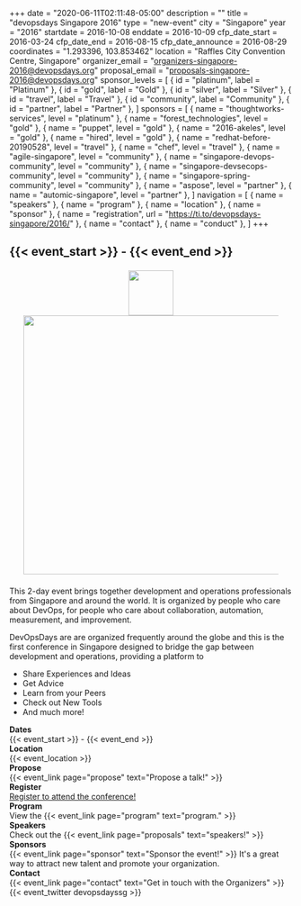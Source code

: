 +++
date = "2020-06-11T02:11:48-05:00"
description = ""
title = "devopsdays Singapore 2016"
type = "new-event"
city = "Singapore"
year = "2016"
startdate = 2016-10-08
enddate = 2016-10-09
cfp_date_start = 2016-03-24
cfp_date_end = 2016-08-15
cfp_date_announce = 2016-08-29
coordinates = "1.293396, 103.853462"
location = "Raffles City Convention Centre, Singapore"
organizer_email = "organizers-singapore-2016@devopsdays.org"
proposal_email = "proposals-singapore-2016@devopsdays.org"
sponsor_levels = [
    { id = "platinum", label = "Platinum" },
    { id = "gold", label = "Gold" },
    { id = "silver", label = "Silver" },
    { id = "travel", label = "Travel" },
    { id = "community", label = "Community" },
    { id = "partner", label = "Partner" },
]
sponsors = [
    { name = "thoughtworks-services", level = "platinum" },
    { name = "forest_technologies", level = "gold" },
    { name = "puppet", level = "gold" },
    { name = "2016-akeles", level = "gold" },
    { name = "hired", level = "gold" },
    { name = "redhat-before-20190528", level = "travel" },
    { name = "chef", level = "travel" },
    { name = "agile-singapore", level = "community" },
    { name = "singapore-devops-community", level = "community" },
    { name = "singapore-devsecops-community", level = "community" },
    { name = "singapore-spring-community", level = "community" },
    { name = "aspose", level = "partner" },
    { name = "automic-singapore", level = "partner" },
]
navigation = [
    { name = "speakers" },
    { name = "program" },
    { name = "location" },
    { name = "sponsor" },
    { name = "registration", url = "https://ti.to/devopsdays-singapore/2016/" },
    { name = "contact" },
    { name = "conduct" },
]
+++
<h2>{{< event_start >}} - {{< event_end >}}</h2>

<div style="text-align:center; margin: 1.5em 0;">
  <img src="/events/2016/singapore/logo.png" width="80">
  <img style="max-width: 90%;" src="/events/2016/singapore/logo_text.png" width="460">
</div>

This 2-day event brings together development and operations professionals from Singapore and around the world. It is organized by people who care about DevOps, for people who care about collaboration, automation, measurement, and improvement.

DevOpsDays are are organized frequently around the globe and this is the first conference in Singapore designed to bridge the gap between development and operations, providing a platform to

- Share Experiences and Ideas
- Get Advice
- Learn from your Peers
- Check out New Tools
- And much more!

<div class = "row">
  <div class = "col-md-2">
    <strong>Dates</strong>
  </div>
  <div class = "col-md-8">
    {{< event_start >}} - {{< event_end >}}
  </div>
</div>

<div class = "row">
  <div class = "col-md-2">
    <strong>Location</strong>
  </div>
  <div class = "col-md-8">
    {{< event_location >}}
  </div>
</div>

<div class = "row">
  <div class = "col-md-2">
    <strong>Propose</strong>
  </div>
  <div class = "col-md-8">
    {{< event_link page="propose" text="Propose a talk!" >}}
  </div>
</div>

<div class = "row">
  <div class = "col-md-2">
    <strong>Register</strong>
  </div>
  <div class = "col-md-8">
    <a href="https://ti.to/devopsdays-singapore/2016/" target="_blank">Register to attend the conference!</a>
  </div>
</div>

<div class = "row">
  <div class = "col-md-2">
    <strong>Program</strong>
  </div>
  <div class = "col-md-8">
    View the {{< event_link page="program" text="program." >}}
  </div>
</div>

<div class = "row">
  <div class = "col-md-2">
    <strong>Speakers</strong>
  </div>
  <div class = "col-md-8">
    Check out the {{< event_link page="proposals" text="speakers!" >}}
  </div>
</div>

<div class = "row">
  <div class = "col-md-2">
    <strong>Sponsors</strong>
  </div>
  <div class = "col-md-8">
    {{< event_link page="sponsor" text="Sponsor the event!" >}} It's a great way to attract new talent and promote your organization.
  </div>
</div>

<div class = "row">
  <div class = "col-md-2">
    <strong>Contact</strong>
  </div>
  <div class = "col-md-8">
    {{< event_link page="contact" text="Get in touch with the Organizers" >}}<br>
    {{< event_twitter devopsdayssg >}}
  </div>
</div>
